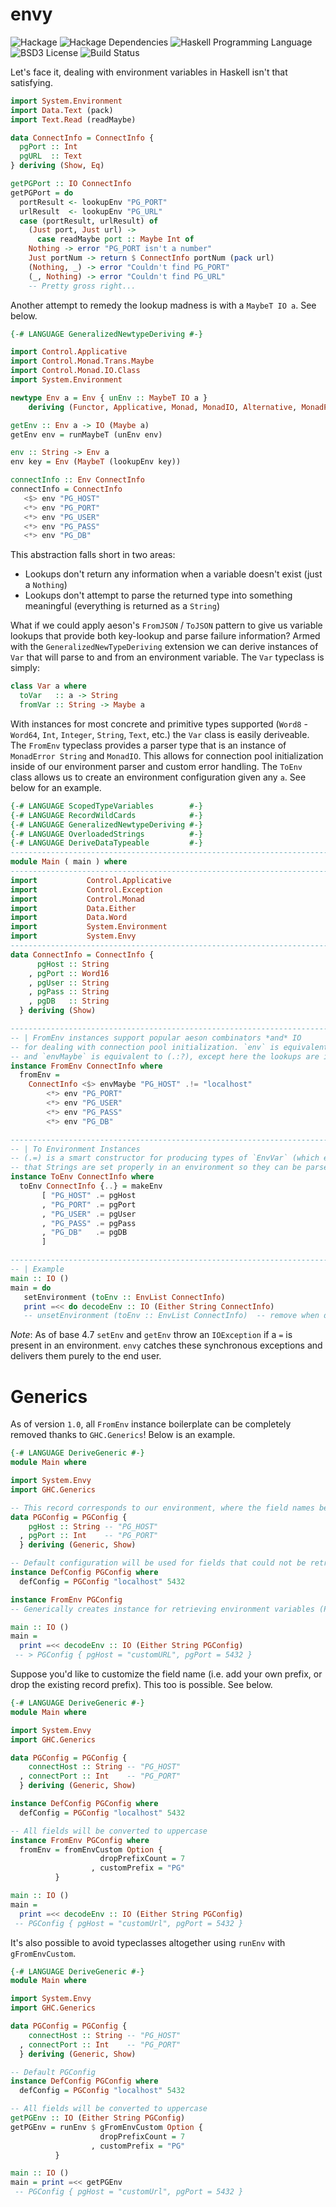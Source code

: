 envy
===================
![Hackage](https://img.shields.io/hackage/v/envy.svg)
![Hackage Dependencies](https://img.shields.io/hackage-deps/v/envy.svg)
![Haskell Programming Language](https://img.shields.io/badge/language-Haskell-blue.svg)
![BSD3 License](http://img.shields.io/badge/license-BSD3-brightgreen.svg)
![Build Status](https://img.shields.io/circleci/project/dmjio/envy.svg)

Let's face it, dealing with environment variables in Haskell isn't that satisfying.

```haskell
import System.Environment
import Data.Text (pack)
import Text.Read (readMaybe)

data ConnectInfo = ConnectInfo {
  pgPort :: Int
  pgURL  :: Text
} deriving (Show, Eq)

getPGPort :: IO ConnectInfo
getPGPort = do
  portResult <- lookupEnv "PG_PORT"
  urlResult  <- lookupEnv "PG_URL"
  case (portResult, urlResult) of
    (Just port, Just url) ->
      case readMaybe port :: Maybe Int of
	Nothing -> error "PG_PORT isn't a number"
	Just portNum -> return $ ConnectInfo portNum (pack url)
    (Nothing, _) -> error "Couldn't find PG_PORT"
    (_, Nothing) -> error "Couldn't find PG_URL"
    -- Pretty gross right...
```

Another attempt to remedy the lookup madness is with a `MaybeT IO a`. See below.
```haskell
{-# LANGUAGE GeneralizedNewtypeDeriving #-}

import Control.Applicative
import Control.Monad.Trans.Maybe
import Control.Monad.IO.Class
import System.Environment

newtype Env a = Env { unEnv :: MaybeT IO a }
    deriving (Functor, Applicative, Monad, MonadIO, Alternative, MonadPlus)

getEnv :: Env a -> IO (Maybe a)
getEnv env = runMaybeT (unEnv env)

env :: String -> Env a
env key = Env (MaybeT (lookupEnv key))

connectInfo :: Env ConnectInfo
connectInfo = ConnectInfo
   <$> env "PG_HOST"
   <*> env "PG_PORT"
   <*> env "PG_USER"
   <*> env "PG_PASS"
   <*> env "PG_DB"
```
This abstraction falls short in two areas:
  - Lookups don't return any information when a variable doesn't exist (just a `Nothing`)
  - Lookups don't attempt to parse the returned type into something meaningful (everything is returned as a `String`)

What if we could apply aeson's `FromJSON` / `ToJSON` pattern to give us variable lookups that provide both key-lookup and parse failure information?
Armed with the `GeneralizedNewTypeDeriving` extension we can derive instances of `Var` that will parse to and from an environment variable. The `Var` typeclass is simply:
```haskell
class Var a where
  toVar   :: a -> String
  fromVar :: String -> Maybe a
```
With instances for most concrete and primitive types supported (`Word8` - `Word64`, `Int`, `Integer`, `String`, `Text`, etc.) the `Var` class is easily deriveable. The `FromEnv` typeclass provides a parser type that is an instance of `MonadError String` and `MonadIO`. This allows for connection pool initialization inside of our environment parser and custom error handling. The `ToEnv` class allows us to create an environment configuration given any `a`. See below for an example.

```haskell
{-# LANGUAGE ScopedTypeVariables        #-}
{-# LANGUAGE RecordWildCards            #-}
{-# LANGUAGE GeneralizedNewtypeDeriving #-}
{-# LANGUAGE OverloadedStrings          #-}
{-# LANGUAGE DeriveDataTypeable         #-}
------------------------------------------------------------------------------
module Main ( main ) where
------------------------------------------------------------------------------
import           Control.Applicative
import           Control.Exception
import           Control.Monad
import           Data.Either
import           Data.Word
import           System.Environment
import           System.Envy
------------------------------------------------------------------------------
data ConnectInfo = ConnectInfo {
      pgHost :: String
    , pgPort :: Word16
    , pgUser :: String
    , pgPass :: String
    , pgDB   :: String
  } deriving (Show)

------------------------------------------------------------------------------
-- | FromEnv instances support popular aeson combinators *and* IO
-- for dealing with connection pool initialization. `env` is equivalent to (.:) in `aeson`
-- and `envMaybe` is equivalent to (.:?), except here the lookups are impure.
instance FromEnv ConnectInfo where
  fromEnv =
    ConnectInfo <$> envMaybe "PG_HOST" .!= "localhost"
		<*> env "PG_PORT"
		<*> env "PG_USER"
		<*> env "PG_PASS"
		<*> env "PG_DB"

------------------------------------------------------------------------------
-- | To Environment Instances
-- (.=) is a smart constructor for producing types of `EnvVar` (which ensures
-- that Strings are set properly in an environment so they can be parsed properly
instance ToEnv ConnectInfo where
  toEnv ConnectInfo {..} = makeEnv
       [ "PG_HOST" .= pgHost
       , "PG_PORT" .= pgPort
       , "PG_USER" .= pgUser
       , "PG_PASS" .= pgPass
       , "PG_DB"   .= pgDB
       ]

------------------------------------------------------------------------------
-- | Example
main :: IO ()
main = do
   setEnvironment (toEnv :: EnvList ConnectInfo)
   print =<< do decodeEnv :: IO (Either String ConnectInfo)
   -- unsetEnvironment (toEnv :: EnvList ConnectInfo)  -- remove when done
```

*Note*: As of base 4.7 `setEnv` and `getEnv` throw an `IOException` if a `=` is present in an environment. `envy` catches these synchronous exceptions and delivers them
purely to the end user.

Generics
===================

As of version `1.0`, all `FromEnv` instance boilerplate can be completely removed thanks to `GHC.Generics`! Below is an example.

```haskell
{-# LANGUAGE DeriveGeneric #-}
module Main where

import System.Envy
import GHC.Generics

-- This record corresponds to our environment, where the field names become the variable names, and the values the environment variable value
data PGConfig = PGConfig {
    pgHost :: String -- "PG_HOST"
  , pgPort :: Int    -- "PG_PORT"
  } deriving (Generic, Show)

-- Default configuration will be used for fields that could not be retrieved from the environment
instance DefConfig PGConfig where
  defConfig = PGConfig "localhost" 5432

instance FromEnv PGConfig
-- Generically creates instance for retrieving environment variables (PG_HOST, PG_PORT)

main :: IO ()
main =
  print =<< decodeEnv :: IO (Either String PGConfig)
 -- > PGConfig { pgHost = "customURL", pgPort = 5432 }
```

Suppose you'd like to customize the field name (i.e. add your own prefix, or drop the existing record prefix). This too is possible. See below.

```haskell
{-# LANGUAGE DeriveGeneric #-}
module Main where

import System.Envy
import GHC.Generics

data PGConfig = PGConfig {
    connectHost :: String -- "PG_HOST"
  , connectPort :: Int    -- "PG_PORT"
  } deriving (Generic, Show)

instance DefConfig PGConfig where
  defConfig = PGConfig "localhost" 5432

-- All fields will be converted to uppercase
instance FromEnv PGConfig where
  fromEnv = fromEnvCustom Option {
                    dropPrefixCount = 7
                  , customPrefix = "PG"
		  }

main :: IO ()
main =
  print =<< decodeEnv :: IO (Either String PGConfig)
 -- PGConfig { pgHost = "customUrl", pgPort = 5432 }
```

It's also possible to avoid typeclasses altogether using `runEnv` with `gFromEnvCustom`.

```haskell
{-# LANGUAGE DeriveGeneric #-}
module Main where

import System.Envy
import GHC.Generics

data PGConfig = PGConfig {
    connectHost :: String -- "PG_HOST"
  , connectPort :: Int    -- "PG_PORT"
  } deriving (Generic, Show)

-- Default PGConfig
instance DefConfig PGConfig where
  defConfig = PGConfig "localhost" 5432

-- All fields will be converted to uppercase
getPGEnv :: IO (Either String PGConfig)
getPGEnv = runEnv $ gFromEnvCustom Option {
                    dropPrefixCount = 7
                  , customPrefix = "PG"
		  }

main :: IO ()
main = print =<< getPGEnv
 -- PGConfig { pgHost = "customUrl", pgPort = 5432 }
```
